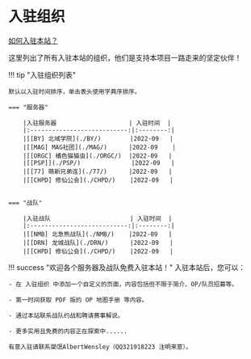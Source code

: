 # 入驻组织

[如何入驻本站？](../Intro/About#入驻)

这里列出了所有入驻本站的组织，他们是支持本项目一路走来的坚定伙伴！

!!! tip "入驻组织列表"

    默认以入驻时间排序，单击表头使用字典序排序。

    === "服务器"

        |入驻服务器                    | 入驻时间  |
        |:---------------------------:|:--------:|
        |[[BY] 北域学院](./BY/)        |2022-09   |
        |[[MAG] MAG社团](./MAG/)      |2022-09    |
        |[[ORGC] 橘色猫猫虫](./ORGC/)  |2022-09   |
        |[[PSP]](./PSP/)              |2022-09   |
        |[[77] 萌新兄弟连](./77/)      |2022-09   |
        |[[CHPD] 修仙公会](./CHPD/)    |2022-09   |


    === "战队"

        |入驻战队                      | 入驻时间  |
        |:---------------------------:|:--------:|
        |[[NMB] 北急熊战队](./NMB/)    |2022-09   |
        |[[DRN] 龙城战队](./DRN/)      |2022-09   |
        |[[CHPD] 修仙公会](./CHPD/)    |2022-09   |

!!! success "欢迎各个服务器及战队免费入驻本站！"
    入驻本站后，您可以：

    - 在 入驻组织 中添加一个自定义的页面，内容包括但不限于简介、OP/队员招募等。

    - 第一时间获取 PDF 版的 OP 地图手册 等内容。

    - 通过本站联系战队约战和聘请赛事解说。

    - 更多实用且免费的内容正在探索中......

    有意入驻请联系桀氓AlbertWensley（QQ321918223 注明来意）。